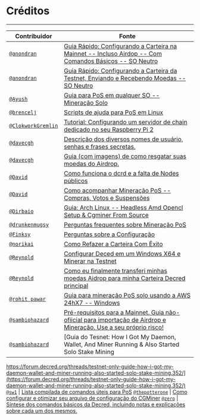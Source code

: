 # <i class="fa fa-thumbs-up"></i>Créditos

---

Contribuidor                                                                 | Fonte
---                                                                         | ---
[`@anondran`](https://forum.decred.org/members/anondran.714/)               | [Guia Rápido: Configurando a Carteira na Mainnet -- Incluso Airdop -- Com Comandos Básicos -- SO Neutro](https://forum.decred.org/threads/brief-guide-setting-up-mainnet-wallet-airdop-included-with-basic-commands-os-neutral.478/)
[`@anondran`](https://forum.decred.org/members/anondran.714/)               | [Guia Rápido: Configurando a Carteira da Testnet, Enviando e Recebendo Moedas -- SO Neutro](https://forum.decred.org/threads/brief-guide-setting-up-testnet-wallet-sending-and-receiving-coins-os-neutral.355/)
[`@Ayush`](https://forum.decred.org/members/ayush.491/)                     | [Guia para PoS em qualquer SO -- Mineração Solo](https://forum.decred.org/threads/pos-guide-any-os-solo-stake-mining.1228/)
[`@brencelj`](https://forum.decred.org/members/brencelj.607/)               | [Scripts de ajuda para PoS em Linux](https://forum.decred.org/threads/linux-pos-helping-scripts.1317/)
[`@ClokworkGremlin`](https://forum.decred.org/members/clokworkgremlin.608/) | [Tutorial: Configurando um servidor de chain dedicado no seu Raspberry Pi 2](https://forum.decred.org/threads/tutorial-getting-a-dedicated-chain-server-set-up-on-your-raspberry-pi-2.379/)
[`@davecgh`](https://forum.decred.org/members/davecgh.323/)                 | [Descrição dos diversos nomes de usuário, senhas e frases secretas.](https://forum.decred.org/threads/description-of-the-different-usernames-passwords-and-passphrases.428/)
[`@davecgh`](https://forum.decred.org/members/davecgh.323/)                 | [Guia (com imagens) de como resgatar suas moedas do Airdrop.](https://forum.decred.org/threads/guide-with-screenshots-to-claim-airdrop-coins-with-wallet-decred-org.643/)
[`@David`](https://forum.decred.org/members/david.1047/)                    | [Como funciona o dcrd e a falta de Nodes públicos](https://forum.decred.org/threads/how-dcrd-works-and-the-shortage-of-public-dcrd-nodes.1371/)
[`@David`](https://forum.decred.org/members/david.1047/)                    | [Como acompanhar Mineração PoS -- Compras, Votos e Suspensões](https://forum.decred.org/threads/how-to-track-pos-mining-purchases-votes-and-revokes.1403/)
[`@Dirbaio`](https://forum.decred.org/members/dirbaio.430/)                 | [Guia: Arch Linux -- Headless Amd Opencl Setup & Cgminer From Source](https://forum.decred.org/threads/guide-arch-linux-headless-amd-opencl-setup-cgminer-from-source.383/)
[`@drunkenmugsy`](https://forum.decred.org/members/drunkenmugsy.174/)       | [Perguntas frequentes sobre Mineração PoS](https://forum.decred.org/threads/pos-mining-faq.1305/)
[`@Finksy`](https://forum.decred.org/members/finksy.1347/)                  | [Perguntas sobre a Configuração](https://forum.decred.org/threads/question-about-setup.1263/#post-13784)
[`@norikai`](https://forum.decred.org/members/norikai.85/)                  | [Como Refazer a Carteira Com Êxito](https://forum.decred.org/threads/how-to-rebuild-resync-wallet-successfully.1338/)
[`@Reynold`](https://forum.decred.org/members/reynold.1164/)                | [Configurar Deced em um Windows X64 e Minerar na Testnet](https://forum.decred.org/threads/decred-setup-on-windows-x64-and-mining-on-testnet.394/)
[`@Reynold`](https://forum.decred.org/members/reynold.1164/)                | [Como eu finalmente transferi minhas moedas Aidrop para minha Carteira Decred principal](https://forum.decred.org/threads/how-i-finally-got-my-airdrop-coins-into-my-main-decred-wallet.588/)
[`@rohit pawar`](https://forum.decred.org/members/rohit-pawar.93/)          | [Guia para mineração PoS solo usando a AWS 24hX7 -- Windows](https://forum.decred.org/threads/guide-for-solo-pos-mining-using-aws-24x7-windows.748/)
[`@sambiohazard`](https://forum.decred.org/members/sambiohazard.1017/)      | [Pré-requisitos para a Mainnet. Guia não-ofiicial para importação de Airdrop e Mineração. Use a seu próprio risco!](https://forum.decred.org/threads/prerequisites-for-mainnet-unofficial-airdrop-import-mining-guide-use-at-your-own-risk.472/)
[`@sambiohazard`](https://forum.decred.org/members/sambiohazard.1017/)      | [Guia do Tesnet: How I Got My Daemon, Wallet, And Miner Running & Also Started Solo Stake Mining
https://forum.decred.org/threads/testnet-only-guide-how-i-got-my-daemon-wallet-and-miner-running-also-started-solo-stake-mining.352/](https://forum.decred.org/threads/testnet-only-guide-how-i-got-my-daemon-wallet-and-miner-running-also-started-solo-stake-mining.352/)
[`@sw1`](https://forum.decred.org/members/sw1.311/)                         | [Lista compilada de comandos úteis para PoS](https://forum.decred.org/threads/compile-list-of-useful-pos-commands.807/)
[`@thepotterone`](https://forum.decred.org/members/thepotterone.1153/)      | [Como configurar e otimizar seu arquivo de configuração do CGMiner](https://forum.decred.org/threads/cgminer-hardware-performance.330/page-6#post-5433)
[`@zero`](https://forum.decred.org/members/zero.343/)                       | [Síntese dos comandos básicos da Decred, incluindo notas e explicações sobre cada um dos mesmos.](https://forum.decred.org/threads/decred-synopsis-of-basic-commands-with-notes-and-explanations-about-each-of-them.2667/)
